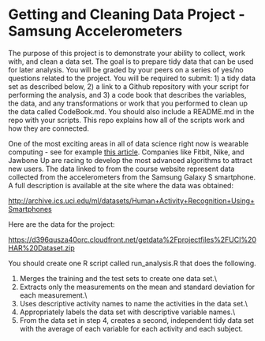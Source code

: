# Getting and Cleaning Data Project - Samsung Accelerometers

The purpose of this project is to demonstrate your ability to collect, work with, and clean a data set. The goal is to prepare tidy data that can be used for later analysis. You will be graded by your peers on a series of yes/no questions related to the project. You will be required to submit: 1) a tidy data set as described below, 2) a link to a Github repository with your script for performing the analysis, and 3) a code book that describes the variables, the data, and any transformations or work that you performed to clean up the data called CodeBook.md. You should also include a README.md in the repo with your scripts. This repo explains how all of the scripts work and how they are connected.

One of the most exciting areas in all of data science right now is wearable computing - see for example [this article](http://www.insideactivitytracking.com/data-science-activity-tracking-and-the-battle-for-the-worlds-top-sports-brand/). Companies like Fitbit, Nike, and Jawbone Up are racing to develop the most advanced algorithms to attract new users. The data linked to from the course website represent data collected from the accelerometers from the Samsung Galaxy S smartphone. A full description is available at the site where the data was obtained:

<http://archive.ics.uci.edu/ml/datasets/Human+Activity+Recognition+Using+Smartphones>

Here are the data for the project:

<https://d396qusza40orc.cloudfront.net/getdata%2Fprojectfiles%2FUCI%20HAR%20Dataset.zip>

You should create one R script called run_analysis.R that does the following.  
1. Merges the training and the test sets to create one data set.\
2. Extracts only the measurements on the mean and standard deviation for each measurement.\
3. Uses descriptive activity names to name the activities in the data set.\
4. Appropriately labels the data set with descriptive variable names.\
5. From the data set in step 4, creates a second, independent tidy data set with the average of each variable for each activity and each subject.
